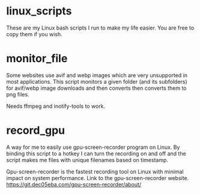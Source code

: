 # linux_scripts

These are my Linux bash scripts I run to make my life easier. You are free to copy them if you wish.

# monitor_file

Some websites use avif and webp images which are very unsupported in most applications. This script monitors a given folder (and its subfolders) for avif/webp image downloads and then converts then converts them to png files.

Needs ffmpeg and inotify-tools to work.

# record_gpu

A way for me to easily use gpu-screen-recorder program on Linux. By binding this script to a hotkey I can turn the recording on and off and the script makes me files with unique filenames based on timestamp.


Gpu-screen-recorder is the fastest recording tool on Linux with minimal impact on system performance.
Link to the gpu-screen-recorder website.
https://git.dec05eba.com/gpu-screen-recorder/about/